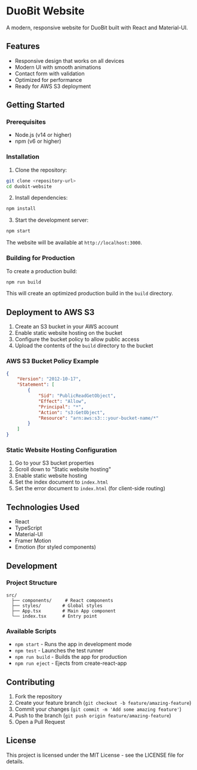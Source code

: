 # DuoBit Website

A modern, responsive website for DuoBit built with React and Material-UI.

## Features

- Responsive design that works on all devices
- Modern UI with smooth animations
- Contact form with validation
- Optimized for performance
- Ready for AWS S3 deployment

## Getting Started

### Prerequisites

- Node.js (v14 or higher)
- npm (v6 or higher)

### Installation

1. Clone the repository:
```bash
git clone <repository-url>
cd duobit-website
```

2. Install dependencies:
```bash
npm install
```

3. Start the development server:
```bash
npm start
```

The website will be available at `http://localhost:3000`.

### Building for Production

To create a production build:

```bash
npm run build
```

This will create an optimized production build in the `build` directory.

## Deployment to AWS S3

1. Create an S3 bucket in your AWS account
2. Enable static website hosting on the bucket
3. Configure the bucket policy to allow public access
4. Upload the contents of the `build` directory to the bucket

### AWS S3 Bucket Policy Example

```json
{
    "Version": "2012-10-17",
    "Statement": [
        {
            "Sid": "PublicReadGetObject",
            "Effect": "Allow",
            "Principal": "*",
            "Action": "s3:GetObject",
            "Resource": "arn:aws:s3:::your-bucket-name/*"
        }
    ]
}
```

### Static Website Hosting Configuration

1. Go to your S3 bucket properties
2. Scroll down to "Static website hosting"
3. Enable static website hosting
4. Set the index document to `index.html`
5. Set the error document to `index.html` (for client-side routing)

## Technologies Used

- React
- TypeScript
- Material-UI
- Framer Motion
- Emotion (for styled components)

## Development

### Project Structure

```
src/
  ├── components/     # React components
  ├── styles/        # Global styles
  ├── App.tsx        # Main App component
  └── index.tsx      # Entry point
```

### Available Scripts

- `npm start` - Runs the app in development mode
- `npm test` - Launches the test runner
- `npm run build` - Builds the app for production
- `npm run eject` - Ejects from create-react-app

## Contributing

1. Fork the repository
2. Create your feature branch (`git checkout -b feature/amazing-feature`)
3. Commit your changes (`git commit -m 'Add some amazing feature'`)
4. Push to the branch (`git push origin feature/amazing-feature`)
5. Open a Pull Request

## License

This project is licensed under the MIT License - see the LICENSE file for details.
